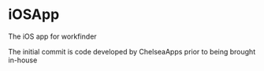 # iOSApp
The iOS app for workfinder

The initial commit is code developed by ChelseaApps prior to being brought in-house
